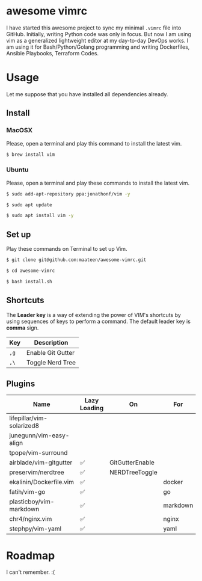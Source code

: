# awesome vimrc

I have started this awesome project to sync my minimal `.vimrc` file into GitHub. Initially, writing Python code was only in focus. But now I am using vim as a generalized lightweight editor at my day-to-day DevOps works. I am using it for Bash/Python/Golang programming and writing Dockerfiles, Ansible Playbooks, Terraform Codes.

# Usage

Let me suppose that you have installed all dependencies already.

## Install

### MacOSX

Please, open a terminal and play this command to install the latest vim.

```bash
$ brew install vim
```

### Ubuntu

Please, open a terminal and play these commands to install the latest vim.

```bash
$ sudo add-apt-repository ppa:jonathonf/vim -y
```
```bash
$ sudo apt update
```
```bash
$ sudo apt install vim -y
```

## Set up

Play these commands on Terminal to set up Vim.

```bash
$ git clone git@github.com:maateen/awesome-vimrc.git
```
```bash
$ cd awesome-vimrc
```
```bash
$ bash install.sh
```

## Shortcuts

The **Leader key** is a way of extending the power of VIM's shortcuts by using sequences of keys to perform a command. The default leader key is **comma** sign.

| Key | Description |
| --- | --- |
| `,g`| Enable Git Gutter |
| `,\`| Toggle Nerd Tree |

## Plugins

| Name | Lazy Loading | On | For |
| --- | --- | --- | --- |
| lifepillar/vim-solarized8 | | | |
| junegunn/vim-easy-align | | | |
| tpope/vim-surround | | | |
| airblade/vim-gitgutter | :white_check_mark: | GitGutterEnable | |
| preservim/nerdtree | :white_check_mark: | NERDTreeToggle | |
| ekalinin/Dockerfile.vim | :white_check_mark: | | docker |
| fatih/vim-go | :white_check_mark: | | go |
| plasticboy/vim-markdown | :white_check_mark: | | markdown |
| chr4/nginx.vim | :white_check_mark: | | nginx |
| stephpy/vim-yaml | :white_check_mark: | | yaml |

# Roadmap

I can't remember. :(
